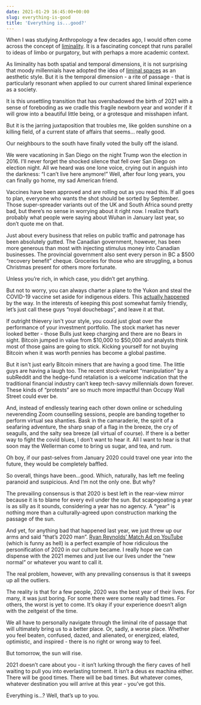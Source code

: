 ```yaml
---
date: 2021-01-29 16:45:00+00:00
slug: everything-is-good
title: 'Everything is...good?'
---
```


When I was studying Anthropology a few decades ago, I would often come across the concept of [liminality](https://en.wikipedia.org/wiki/Liminality). It is a fascinating concept that runs parallel to ideas of limbo or purgatory, but with perhaps a more academic context.

As liminality has both spatial and temporal dimensions, it is not surprising that moody millennials have adopted the idea of [liminal spaces](https://aesthetics.fandom.com/wiki/Liminal_Space) as an aesthetic style. But it is the temporal dimension - a rite of passage - that is particularly resonant when applied to our current shared liminal experience as a society.

It is this unsettling transition that has overshadowed the birth of 2021 with a sense of foreboding as we cradle this fragile newborn year and wonder if it will grow into a beautiful little being, or a grotesque and misshapen infant.

But it is the jarring juxtaposition that troubles me, like golden sunshine on a killing field, of a current state of affairs that seems… really good.

<!--more-->

Our neighbours to the south have finally voted the bully off the island.

We were vacationing in San Diego on the night Trump won the election in 2016. I’ll never forget the shocked silence that fell over San Diego on election night. All we heard was one lone voice, crying out in anguish into the darkness: “I can’t live here anymore!” Well, after four long years, you can finally go home, my sad American friend.

Vaccines have been approved and are rolling out as you read this. If all goes to plan, everyone who wants the shot should be sorted by September. Those super-spreader variants out of the UK and South Africa sound pretty bad, but there’s no sense in worrying about it right now. I realize that’s probably what people were saying about Wuhan in January last year, so don’t quote me on that.

Just about every business that relies on public traffic and patronage has been absolutely gutted. The Canadian government, however, has been more generous than most with injecting stimulus money into Canadian businesses. The provincial government also sent every person in BC a $500 “recovery benefit” cheque. Groceries for those who are struggling, a bonus Christmas present for others more fortunate.

Unless you’re rich, in which case, you didn’t get anything.

But not to worry, you can always charter a plane to the Yukon and steal the COVID-19 vaccine set aside for indigenous elders. This [actually happened](https://www.cbc.ca/news/canada/north/great-canadian-gaming-ceo-yukon-covid-vaccines-1.5886734) by the way. In the interests of keeping this post somewhat family friendly, let’s just call these guys “royal douchebags”, and leave it at that.

If outright thievery isn't your style, you could just gloat over the performance of your investment portfolio. The stock market has never looked better - those Bulls just keep charging and there are no Bears in sight. Bitcoin jumped in value from $10,000 to $50,000 and analysts think most of those gains are going to stick. Kicking yourself for not buying Bitcoin when it was worth pennies has become a global pastime.

But it isn't just early Bitcoin miners that are having a good time. The little guys are having a laugh too. The recent stock-market “manipulation” by a subReddit and the hedge-fund retaliation is a welcome indication that the traditional financial industry can’t keep tech-savvy millennials down forever. These kinds of “protests” are so much more impactful than Occupy Wall Street could ever be.

And, instead of endlessly tearing each other down online or scheduling neverending Zoom counselling sessions, people are banding together to perform virtual sea shanties. Bask in the camaraderie, the spirit of a seafaring adventure, the sharp snap of a flag in the breeze, the cry of seagulls, and the salty sea breeze (all virtual of course). If there is a better way to fight the covid blues, I don’t want to hear it. All I want to hear is that soon may the Wellerman come to bring us sugar, and tea, and rum.

Oh boy, if our past-selves from January 2020 could travel one year into the future, they would be completely baffled. 

So overall, things have been...good. Which, naturally, has left me feeling paranoid and suspicious. And I’m not the only one. But why?

The prevailing consensus is that 2020 is best left in the rear-view mirror because it is to blame for every evil under the sun. But scapegoating a year is as silly as it sounds, considering a year has no agency. A “year” is nothing more than a culturally-agreed upon construction marking the passage of the sun.

And yet, for anything bad that happened last year, we just threw up our arms and said “that’s 2020 man”. [Ryan Reynolds’ Match Ad on YouTube](https://youtu.be/KABSYzPqTTg) (which is funny as hell) is a perfect example of how ridiculous the personification of 2020 in our culture became. I really hope we can dispense with the 2021 memes and just live our lives under the “new normal” or whatever you want to call it.

The real problem, however, with any prevailing consensus is that it sweeps up all the outliers.

The reality is that for a few people, 2020 was the best year of their lives. For many, it was just boring. For some there were some really bad times. For others, the worst is yet to come. It’s okay if your experience doesn’t align with the zeitgeist of the time.

We all have to personally navigate through the liminal rite of passage that will ultimately bring us to a better place. Or, sadly, a worse place. Whether you feel beaten, confused, dazed, and alienated, or energized, elated, optimistic, and inspired - there is no right or wrong way to feel.

But tomorrow, the sun will rise.

2021 doesn’t care about you - it isn’t lurking through the fiery caves of hell waiting to pull you into everlasting torment. It isn’t a deus ex machina either. There will be good times. There will be bad times. But whatever comes, whatever destination you will arrive at this year - you’ve got this.

Everything is…? Well, that’s up to you.